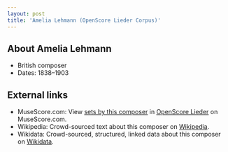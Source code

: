 ```yaml
---
layout: post
title: 'Amelia Lehmann (OpenScore Lieder Corpus)'
---
```


## About Amelia Lehmann

- British composer
- Dates: 1838–1903

## External links

- MuseScore.com: View [sets by this composer] in [OpenScore Lieder] on MuseScore.com.
- Wikipedia: Crowd-sourced text about this composer on [Wikipedia].
- Wikidata: Crowd-sourced, structured, linked data about this composer on [Wikidata].

[Wikipedia]: https://en.wikipedia.org/wiki/Amelia_Lehmann
[Wikidata]: https://www.wikidata.org/wiki/Q17479334
[sets by this composer]: https://musescore.com/openscore-lieder-corpus/sets?order=title&text=Lehmann,+Amelia
[OpenScore Lieder]: https://musescore.com/openscore-lieder-corpus

